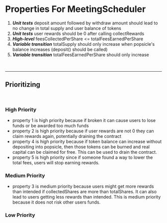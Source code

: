 # Properties For MeetingScheduler

1. ***Unit tests*** deposit amount followed by withdraw amount should lead to no change in total supply and user balance of tokens
2. ***Unit tests*** user rewards should be 0 after calling collectRewards
3. ***High-level*** feesCollectedPerShare <= totalFeesEarnedPerShare
4. ***Variable transition*** totalSupply should only increase when popsicle's balance increases (deposit() should be called)
5. ***Variable transition*** totalFeesEarnedPerShare should only increase

</br>

---

## Prioritizing

</br>

### High Priority

- property 1 is high priority because if broken it can cause users to lose funds or be awarded too much funds
- property 2 is high priority because if user rewards are not 0 they can claim rewards again, potentially draining the contract
- property 4 is high priority because if token balance can increase without depositing into popsicle, then those tokens can be burned and real capital can be claimed for free. This can be used to drain the contract.
- property 5 is high priority since if someone found a way to lower the total fees, users will stop earning rewards.

### Medium Priority

- property 3 is medium priority because users might get more rewards than intended if collectedShares are more than totalShares. It can also lead to users getting less rewards than intended. This is medium priority because it does not risk other users funds.

### Low Priority
